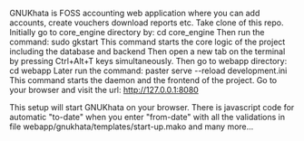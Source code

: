GNUKhata is FOSS accounting web application where you can add accounts, create vouchers download reports etc.
Take clone of this repo.
Initially go to core_engine directory by:
cd core_engine
Then run the command:
sudo gkstart
This command starts the core logic of the project including the database and backend
Then open a new tab on the terminal by pressing Ctrl+Alt+T keys simultaneously.
Then go to webapp directory:
cd webapp
Later run the command:
paster serve --reload development.ini
This command starts the daemon and the frontend of the project.
Go to your browser and visit the url:
http://127.0.0.1:8080

This setup will start GNUKhata on your browser.
There is javascript code for automatic "to-date" when you enter "from-date" with all the validations in file webapp/gnukhata/templates/start-up.mako
and many more...
